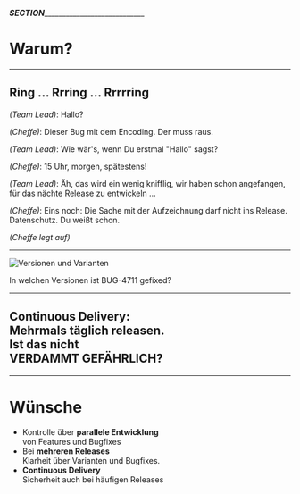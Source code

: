 ___SECTION_______________________________


Warum?
======

________________________________________

## Ring ... Rrring ... Rrrrring

*(Team Lead)*: Hallo?

*(Cheffe)*: Dieser Bug mit dem Encoding. Der muss raus.

*(Team Lead)*: Wie wär's, wenn Du erstmal "Hallo" sagst?

*(Cheffe)*: 15 Uhr, morgen, spätestens!

*(Team Lead)*: Äh, das wird ein wenig knifflig, wir haben schon angefangen, für das nächte Release zu entwickeln ...

*(Cheffe)*: Eins noch: Die Sache mit der Aufzeichnung darf nicht ins Release. Datenschutz. Du weißt
schon.

*(Cheffe legt auf)*

_________________________________________

![Versionen und Varianten](warum/abb-versionen-und-varianten.jpg)

In welchen Versionen ist BUG-4711 gefixed?

_________________________________________

## Continuous Delivery:<br/>Mehrmals täglich releasen.<br/>Ist das nicht<br/>VERDAMMT GEFÄHRLICH?

_________________________________________

Wünsche
=======

 * Kontrolle über **parallele Entwicklung**<br/>
   von Features und Bugfixes
 * Bei **mehreren Releases**<br/>
   Klarheit über Varianten und Bugfixes.
 * **Continuous Delivery**<br/>
   Sicherheit auch bei häufigen Releases
